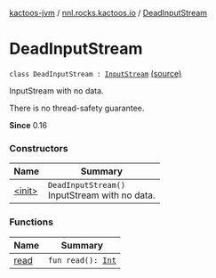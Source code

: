 [kactoos-jvm](../../index.md) / [nnl.rocks.kactoos.io](../index.md) / [DeadInputStream](./index.md)

# DeadInputStream

`class DeadInputStream : `[`InputStream`](http://docs.oracle.com/javase/8/docs/api/java/io/InputStream.html) [(source)](https://github.com/neonailol/kactoos/blob/master/kactoos-jvm/src/main/kotlin/nnl/rocks/kactoos/io/DeadInputStream.kt#L15)

InputStream with no data.

There is no thread-safety guarantee.

**Since**
0.16

### Constructors

| Name | Summary |
|---|---|
| [&lt;init&gt;](-init-.md) | `DeadInputStream()`<br>InputStream with no data. |

### Functions

| Name | Summary |
|---|---|
| [read](read.md) | `fun read(): `[`Int`](https://kotlinlang.org/api/latest/jvm/stdlib/kotlin/-int/index.html) |
